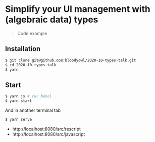 # Simplify your UI management with (algebraic data) types

> Code example

## Installation

```sh
$ git clone git@github.com:bloodyowl/2020-10-types-talk.git
$ cd 2020-10-types-talk
$ yarn
```

## Start

```sh
$ yarn js # run babel
$ yarn start
```

And in another terminal tab

```sh
$ yarn serve
```

- http://localhost:8080/src/rescript
- http://localhost:8080/src/javascript
